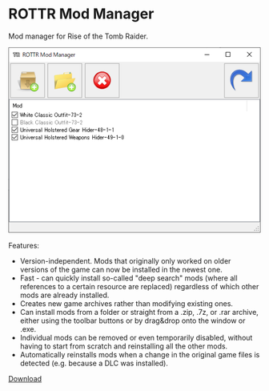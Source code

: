 # ROTTR Mod Manager
Mod manager for Rise of the Tomb Raider.

![Screenshot](Screenshot.png)

Features:
* Version-independent. Mods that originally only worked on older versions of the game can now be installed in the newest one.
* Fast - can quickly install so-called "deep search" mods (where all references to a certain resource are replaced) regardless of which other mods are already installed.
* Creates new game archives rather than modifying existing ones.
* Can install mods from a folder or straight from a .zip, .7z, or .rar archive, either using the toolbar buttons or by drag&drop onto the window or .exe.
* Individual mods can be removed or even temporarily disabled, without having to start from scratch and reinstalling all the other mods.
* Automatically reinstalls mods when a change in the original game files is detected (e.g. because a DLC was installed).

[Download](https://github.com/arcusmaximus/RottrModManager/releases)
